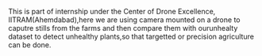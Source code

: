 This is part of internship under the Center of Drone Excellence, IITRAM(Ahemdabad),here we are using camera mounted on a drone to caputre stills from the farms and then compare them with ourunhealty dataset to detect 
unhealthy plants,so that targetted or precision agriculture can be done.
